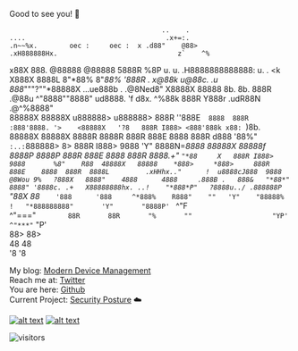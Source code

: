 Good to see you! :mage:

                                          ..    .                                    ....                                   .x+=:.   
    .n~~%x.        oec :     oec :  x .d88"    @88>                              .xH888888Hx.                              z`    ^%  
  x88X   888.     @88888    @88888   5888R     %8P      u.    u.               .H8888888888888:           u.                  .   <k 
 X888X   8888L    8"*88%    8"*88%   '888R      .     x@88k u@88c.      .u     888*"""?""*88888X    ...ue888b        .      .@8Ned8" 
X8888X   88888    8b.       8b.       888R    .@88u  ^"8888""8888"   ud8888.  'f     d8x.   ^%88k   888R Y888r  .udR88N   .@^%8888"  
88888X   88888X  u888888>  u888888>   888R   ''888E`   8888  888R  :888'8888. '>    <88888X   '?8   888R I888> <888'888k x88:  `)8b. 
88888X   88888X   8888R     8888R     888R     888E    8888  888R  d888 '88%"  `:..:`888888>    8>  888R I888> 9888 'Y"  8888N=*8888 
88888X   88888f   8888P     8888P     888R     888E    8888  888R  8888.+"            `"*88     X   888R I888> 9888       %8"    R88 
48888X   88888    *888>     *888>     888R     888E    8888  888R  8888L         .xHHhx.."      !  u8888cJ888  9888        @8Wou 9%  
 ?888X   8888"    4888      4888     .888B .   888&   "*88*" 8888" '8888c. .+   X88888888hx. ..!    "*888*P"   ?8888u../ .888888P`   
  "88X   88*`     '888      '888     ^*888%    R888"    ""   'Y"    "88888%    !   "*888888888"       'Y"       "8888P'  `   ^"F     
    ^"==="`        88R       88R       "%       ""                    "YP'            ^"***"`                     "P'                
                   88>       88>                                                                                                     
                   48        48                                                                                                      
                   '8        '8                                                                                                      

My blog: [Modern Device Management](https://simonhakansson.com)  
Reach me at: [Twitter](https://twitter.com/0fflineDocs)   
You are here: [Github](https://github.com/0fflinedocs)       
Current Project: [Security Posture](https://github.com/0fflinedocs/Powershell/projects/1) :cloud:  
  
   



<!-- Please don't remove this: Grab your social icons from https://github.com/carlsednaoui/gitsocial -->

<!-- display the social media buttons in your README -->

[![alt text][1.1]][1]
[![alt text][6.1]][6]


<!-- links to social media icons -->
<!-- no need to change these -->

<!-- icons with padding -->

[1.1]: http://i.imgur.com/tXSoThF.png (Twitter Profile)
[6.1]: http://i.imgur.com/0o48UoR.png (Github Profile)

<!-- links to your social media accounts -->
<!-- update these accordingly -->

[1]: http://www.twitter.com/0fflineDocs
[6]: http://www.github.com/0fflineDocs

<!-- Please don't remove this: Grab your social icons from https://github.com/carlsednaoui/gitsocial -->
  
![visitors](https://visitor-badge.laobi.icu/badge?page_id=0fflineDocs.0fflineDocs)

<!--
**0fflinedocs//0fflinedocs** is a ✨ _special_ ✨ repository because its `README.md` (this file) appears on your GitHub profile.
--!>

